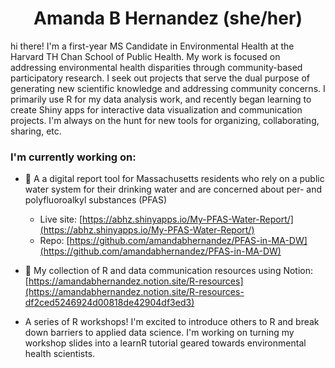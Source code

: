 <h1 align="center"> Amanda B Hernandez (she/her) </h1>

<!-- <h2 align="center">  </h2> --> 

hi there! I'm a first-year MS Candidate in Environmental Health at the Harvard TH Chan School of Public Health. My work is focused on addressing environmental health disparities through community-based participatory research. I seek out projects that serve the dual purpose of generating new scientific knowledge and addressing community concerns. I primarily use R for my data analysis work, and recently began learning to create Shiny apps for interactive data visualization and communication projects. I'm always on the hunt for new tools for organizing, collaborating, sharing, etc.

### I'm currently working on: 

- 🚰 A a digital report tool for Massachusetts residents who rely on a public water system for their drinking water and are concerned about per- and polyfluoroalkyl substances (PFAS) 
  - Live site: [https://abhz.shinyapps.io/My-PFAS-Water-Report/](https://abhz.shinyapps.io/My-PFAS-Water-Report/)
  - Repo: [https://github.com/amandabhernandez/PFAS-in-MA-DW](https://github.com/amandabhernandez/PFAS-in-MA-DW)


- 📝 My collection of R and data communication resources using Notion: [https://amandabhernandez.notion.site/R-resources](https://amandabhernandez.notion.site/R-resources-df2ced5246924d00818de42904df3ed3)


- A series of R workshops! I'm excited to introduce others to R and break down barriers to applied data science. I'm working on turning my workshop slides into a learnR tutorial geared towards environmental health scientists. 

<!--
**amandabhernandez/amandabhernandez** is a ✨ _special_ ✨ repository because its `README.md` (this file) appears on your GitHub profile.

Here are some ideas to get you started:

- 🔭 I’m currently working on ...
- 🌱 I’m currently learning ...
- 👯 I’m looking to collaborate on ...
- 🤔 I’m looking for help with ...
- 💬 Ask me about ...
- 📫 How to reach me: ...
- 😄 Pronouns: ...
- ⚡ Fun fact: ...
-->
